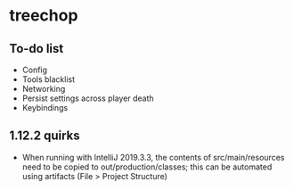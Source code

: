 # treechop

## To-do list
* Config
* Tools blacklist
* Networking
* Persist settings across player death
* Keybindings

## 1.12.2 quirks
* When running with IntelliJ 2019.3.3, the contents of src/main/resources need to be copied to out/production/classes; this can be automated using artifacts (File > Project Structure)
